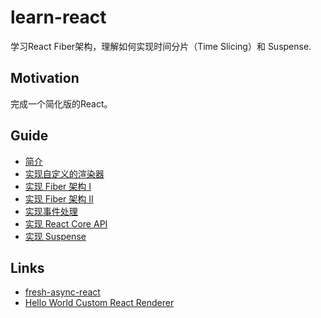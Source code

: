 # learn-react

学习React Fiber架构，理解如何实现时间分片（Time Slicing）和 Suspense.

## Motivation
完成一个简化版的React。

## Guide
* [简介](/Guide/Introduction.md)
* [实现自定义的渲染器](/Guide/CustomRenderer.md)
* [实现 Fiber 架构 I](/Guide/Fiber_part1.md)
* [实现 Fiber 架构 II](/Guide/Fiber_part2.md)
* [实现事件处理](Guide/Event.md)
* [实现 React Core API](Guide/ReactCore.md)
* [实现 Suspense](Guide/Suspense.md)

## Links
* [fresh-async-react](https://github.com/sw-yx/fresh-async-react)
* [Hello World Custom React Renderer](https://medium.com/@agent_hunt/hello-world-custom-react-renderer-9a95b7cd04bc)